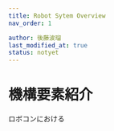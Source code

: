 ```yaml
---
title: Robot Sytem Overview
nav_order: 1

author: 後藤波瑠
last_modified_at: true
status: notyet
---
```


# **機構要素紹介**
ロボコンにおける